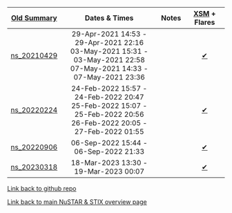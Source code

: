| [Old Summary](http://ianan.github.io/nsigh_all/)  |  Dates & Times |  Notes | [XSM](https://www.prl.res.in/ch2xsm/) + Flares |
|:---:|:---:|:---:|:---:|
|  [ns_20210429](http://ianan.github.io/nsigh_all/#obs-25-29-apr-2021) | 29-Apr-2021 14:53 - 29-Apr-2021 22:16 <br/> 03-May-2021 15:31 - 03-May-2021 22:58 <br/> 07-May-2021 14:33 - 07-May-2021 23:36 |  | [&#10004;]() |
|  [ns_20220224](http://ianan.github.io/nsigh_all/#obs-29-24-feb-2022) | 24-Feb-2022 15:57 - 24-Feb-2022 20:47 <br/> 25-Feb-2022 15:07 - 25-Feb-2022 20:56 <br/> 26-Feb-2022 20:05 - 27-Feb-2022 01:55 |  | [&#10004;]()|
|  [ns_20220906](http://ianan.github.io/nsigh_all/#obs-31-06-sep-2022) | 06-Sep-2022 15:44 - 06-Sep-2022 21:33  |  | [&#10004;]()|
|  [ns_20230318](http://ianan.github.io/nsigh_all/#obs-33-18-mar-2023) |  18-Mar-2023 13:30 - 19-Mar-2023 00:07 |  | [&#10004;]() |

[Link back to github repo](https://github.com/ianan/nsx_summ)

[Link back to main NuSTAR & STIX overview page](https://ianan.github.io/nsx_summ/)


